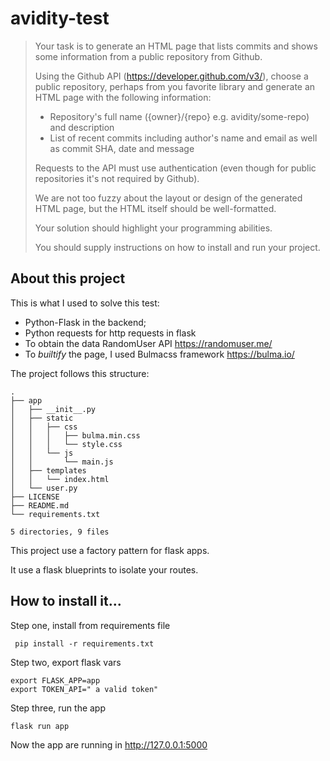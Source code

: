 # avidity-test

> Your task is to generate an HTML page that lists commits and shows some information from a public repository from Github.
> 
> Using the Github API (https://developer.github.com/v3/), choose a public repository, perhaps from  you favorite library and generate an HTML page with the following information:
> - Repository's full name ({owner}/{repo} e.g. avidity/some-repo) and description
> - List of recent commits including author's name and email as well as commit SHA, date and message
> 
> 
> Requests to the API must use authentication (even though for public repositories it's not required by Github).
> 
> We are not too fuzzy about the layout or design of the generated HTML page, but the HTML itself  should be well-formatted.
> 
> Your solution should highlight your programming abilities.
> 
> You should supply instructions on how to install and run your project.

## About this project

This is what I used to solve this test:

* Python-Flask in the backend;
* Python requests for http requests in flask
* To obtain the data RandomUser API https://randomuser.me/
* To *builtify* the page, I used Bulmacss framework https://bulma.io/

The project follows this structure:

```
.
├── app
│   ├── __init__.py
│   ├── static
│   │   ├── css
│   │   │   ├── bulma.min.css
│   │   │   └── style.css
│   │   └── js
│   │       └── main.js
│   ├── templates
│   │   └── index.html
│   └── user.py
├── LICENSE
├── README.md
└── requirements.txt

5 directories, 9 files
```

This project use a factory pattern for flask apps.

It use a flask blueprints to isolate your routes.

## How to install it...

Step one, install from requirements file
```
 pip install -r requirements.txt
 ```

 Step two, export flask vars
 ```
 export FLASK_APP=app
 export TOKEN_API=" a valid token"
 ```

 Step three, run the app
 ```
 flask run app
 ```

Now the app are running in http://127.0.0.1:5000
